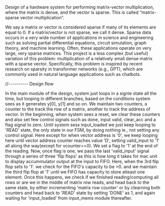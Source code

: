 Design of a hardware system for performing matrix-vector multiplication, where the matrix is dense, and the vector is sparse. This is called “matrix-sparse vector multiplication”.  

We say a matrix or vector is considered sparse if many of its elements are equal to 0. If a matrix/vector is not sparse, we call it dense. Sparse data occurs in a very wide number of applications in science and engineering such as solving partial differential equations, circuit simulation, graph theory, and machine learning. Often, these applications operate on very large, very sparse matrices. This project is a less complex (but useful) variation of this problem: multiplication of a relatively small dense matrix with a sparse vector. Specifically, this problem is inspired by recent research on sparsity in transformer networks (e.g., GPT), which are commonly used in natural language applications such as chatbots.

//---------- 
Design flow

In the main module of the design, system just loops in a signle state all the time, but looping in different branches, based on the conditions system sees as it generates y[0], y[1] and so on. We maintain two counters, a counter to the track the row of a matrix, another to track the address of vector. In the beginning, when system sees a reset, we clear these counters and also set few control signals such as done, input valid, clear_acc  and a flag signal to zero. Until system sess input_loaded we just keep looping to 'READ' state, the only state in our FSM, by doing nothing ie., not setting any control signal. Here except for when vector address is '0', we keep looping here until vector address counter reaches value 'D', setting valid_input to '1' all along the way(except for vcounter==0). We set a flag to '1' at the end of the reading. Now, once flag is one, we pass the last 'valid_input' signal through a series of three 'flip flops' as this is how long it takes for mac unit to display accummulator output at the input to FIFO. Here, when the 3rd flip flop sets to '1'. we check for the FIFO's capacity to be >0. and we maintain the third flip flop at '1' until we FIFO has capacity to store atleast one element. Once this happens, we check if we finished reading/computing all rows or are we in the middle of matrix row reads, and head back to the same state, by either incrementing 'matrix row counter' or by clearning both counters and head back to 'READ' state by setting 'DONE' as 1, and again waiting for 'input_loaded' from input_mems module thereafter.
